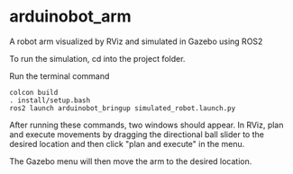 # arduinobot_arm
A robot arm visualized by RViz and simulated in Gazebo using ROS2

To run the simulation, cd into the project folder. 

Run the terminal command

```
colcon build
. install/setup.bash
ros2 launch arduinobot_bringup simulated_robot.launch.py 
```

After running these commands, two windows should appear.
In RViz, plan and execute movements by dragging the directional ball slider to the desired
location and then click "plan and execute" in the menu.

The Gazebo menu will then move the arm to the desired location.
